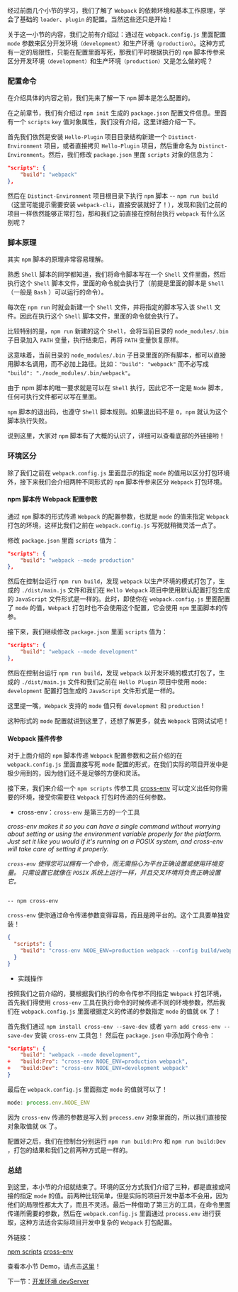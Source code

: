 经过前面几个小节的学习，我们了解了 `Webpack` 的依赖环境和基本工作原理，学会了基础的 `loader`、`plugin` 的配置。当然这些还只是开始！

关于这一小节的内容，我们之前有介绍过：通过在 `webpack.config.js` 里面配置 `mode` 参数来区分开发环境`（development）`和生产环境`（production）`。这种方式有一定的局限性，只能在配置里面写死，那我们平时根据执行的 `npm` 脚本传参来区分开发环境`（development）`和生产环境`（production）`又是怎么做的呢？

### 配置命令

在介绍具体的内容之前，我们先来了解一下 `npm` 脚本是怎么配置的。

在之前章节，我们有介绍过 `npm init` 生成的 `package.json` 配置文件信息。里面有一个 `scripts` `key` 值对象属性，我们没有介绍，这里详细介绍一下。

首先我们依然是安装 `Hello-Plugin` 项目目录结构新建一个 `Distinct-Environment` 项目，或者直接拷贝 `Hello-Plugin` 项目，然后重命名为 `Distinct-Environment`。然后，我们修改 `package.json` 里面 `scripts` 对象的信息为：

```json
"scripts": {
    "build": "webpack"
},
```

然后在 `Distinct-Environment` 项目根目录下执行 `npm` 脚本 -- `npm run build` （这里可能提示需要安装 `webpack-cli`，直接安装就好了！），发现和我们之前的项目一样依然能够正常打包，那和我们之前直接在控制台执行 `webpack` 有什么区别呢？

### 脚本原理

其实 `npm` 脚本的原理非常容易理解。

熟悉 `Shell` 脚本的同学都知道，我们将命令脚本写在一个 `Shell` 文件里面，然后执行这个 `Shell` 脚本文件，里面的命令就会执行了（前提是里面的脚本是 `Shell`（一般是 `Bash` ）可以运行的命令）。

每次在 `npm run` 时就会新建一个 `Shell` 文件，并将指定的脚本写入该 `Shell` 文件。因此在执行这个 `Shell` 脚本文件，里面的命令就会执行了。

比较特别的是，`npm run` 新建的这个 `Shell`，会将当前目录的 `node_modules/.bin` 子目录加入 `PATH` 变量，执行结束后，再将 `PATH` 变量恢复原样。

这意味着，当前目录的 `node_modules/.bin` 子目录里面的所有脚本，都可以直接用脚本名调用，而不必加上路径。比如：`"build": "webpack"` 而不必写成 `"build": "./node_modules/.bin/webpack"`。

由于 npm 脚本的唯一要求就是可以在 `Shell` 执行，因此它不一定是 `Node` 脚本，任何可执行文件都可以写在里面。

`npm` 脚本的退出码，也遵守 `Shell` 脚本规则。如果退出码不是 `0`，`npm` 就认为这个脚本执行失败。

说到这里，大家对 `npm` 脚本有了大概的认识了，详细可以查看底部的外链接哟！

### 环境区分

除了我们之前在 `webpack.config.js` 里面显示的指定 `mode` 的值用以区分打包环境外，接下来我们会介绍两种不同形式的 `npm` 脚本传参来区分 `Webpack` 打包环境。

#### npm 脚本传 Webpack 配置参数

通过 `npm` 脚本的形式传递 `Webpack` 的配置参数，也就是 `mode` 的值来指定 `Webpack` 打包的环境，这样比我们之前在 `webpack.config.js` 写死就稍微灵活一点了。

修改 `package.json` 里面 `scripts` 值为：

```json
"scripts": {
    "build": "webpack --mode production"
},
```

然后在控制台运行 `npm run build`，发现 `webpack` 以生产环境的模式打包了，生成的 `./dist/main.js` 文件和我们在 `Hello Webpack` 项目中使用默认配置打包生成的 `JavaScript` 文件形式是一样的。此时，即使你在 `webpack.config.js` 里面配置了 `mode` 的值，`Webpack` 打包时也不会使用这个配置，它会使用 `npm` 里面脚本的传参。

接下来，我们继续修改 `package.json` 里面 `scripts` 值为：

```json
"scripts": {
    "build": "webpack --mode development"
},
```

然后在控制台运行 `npm run build`，发现 `webpack` 以开发环境的模式打包了，生成的 `./dist/main.js` 文件和我们之前在 `Hello Plugin` 项目中使用 `mode: development` 配置打包生成的 `JavaScript` 文件形式是一样的。

这里提一嘴，`Webpack` 支持的 `mode` 值只有 `development` 和 `production` !

这种形式的 `mode` 配置就讲到这里了，还想了解更多，就去 `Webpack` 官网试试吧！

#### Webpack 插件传参

对于上面介绍的 `npm` 脚本传递 `Webpack` 配置参数和之前介绍的在 `webpack.config.js` 里面直接写死 `mode` 配置的形式，在我们实际的项目开发中是极少用到的，因为他们还不是足够的方便和灵活。

接下来，我们来介绍一个 `npm scripts` 传参工具 [cross-env](https://www.npmjs.com/package/cross-env) 可以定义出任何你需要的环境，接受你需要往 `Webpack` 打包时传递的任何参数。

- cross-env：`cross-env` 是第三方的一个工具

_cross-env makes it so you can have a single command without worrying about setting or using the environment variable properly for the platform. Just set it like you would if it's running on a POSIX system, and cross-env will take care of setting it properly._

_`cross-env` 使得您可以拥有一个命令，而无需担心为平台正确设置或使用环境变量。 只需设置它就像在 `POSIX` 系统上运行一样，并且交叉环境将负责正确设置它。_

                                                                                                                                -- npm cross-env
                                                                                                                                                                                                                                                                                          
`cross-env` 使你通过命令传递参数变得容易，而且是跨平台的。这个工具要单独安装！

```json
{
  "scripts": {
    "build": "cross-env NODE_ENV=production webpack --config build/webpack.config.js"
  }
}
```

- 实践操作

按照我们之前介绍的，要根据我们执行的命令传参不同指定 `Webpack` 打包环境，首先我们得使用 `cross-env` 工具在执行命令的时候传递不同的环境参数，然后我们在 `webpack.config.js` 里面根据定义的传递的参数指定 `mode` 的值就 `OK` 了！

首先我们通过 `npm install cross-env --save-dev` 或者 `yarn add cross-env --save-dev` 安装 `cross-env` 工具包！
然后在 `package.json` 中添加两个命令：

```json
"scripts": {
    "build": "webpack --mode development",
+   "build:Pro": "cross-env NODE_ENV=production webpack",
+   "build:Dev": "cross-env NODE_ENV=development webpack"
}
```

最后在 `webpack.config.js` 里面指定 `mode` 的值就可以了！

```javascript
mode: process.env.NODE_ENV
```

因为 `cross-env` 传递的参数是写入到 `process.env` 对象里面的，所以我们直接按对象取值就 `OK` 了。

配置好之后，我们在控制台分别运行 `npm run build:Pro` 和 `npm run build:Dev` ，打包的结果和我们之前两种方式是一样的。

### 总结

到这里，本小节的介绍就结束了。环境的区分方式我们介绍了三种，都是直接或间接的指定 `mode` 的值。前两种比较简单，但是实际的项目开发中基本不会用，因为他们的局限性都太大了，而且不灵活。最后一种借助了第三方的工具，在命令里面传递所需要的参数，然后在 `webpack.config.js` 里面通过 `process.env` 进行获取，这种方法适合实际项目开发中复杂的 `Webpack` 打包配置。

外链接：

[npm scripts](http://www.ruanyifeng.com/blog/2016/10/npm_scripts.html)
[cross-env](https://www.npmjs.com/package/cross-env)

查看本小节 Demo，请点击[这里](https://github.com/LittleLaneEF/give-up-webpack-cases/tree/master/Distinct-Environment)！

下一节：[开发环境 devServer](/di-yi-zhang-ru-men-pei-zhi/16-kai-fa-huan-jing-devserver.md)
